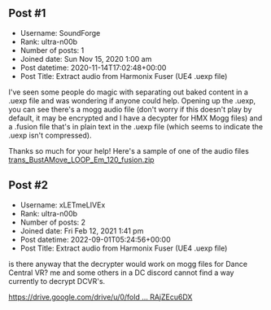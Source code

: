 ## Post #1
- Username: SoundForge
- Rank: ultra-n00b
- Number of posts: 1
- Joined date: Sun Nov 15, 2020 1:00 am
- Post datetime: 2020-11-14T17:02:48+00:00
- Post Title: Extract audio from Harmonix Fuser (UE4 .uexp file)

I've seen some people do magic with separating out baked content in a .uexp file and was wondering if anyone could help. Opening up the .uexp, you can see there's a mogg audio file (don't worry if this doesn't play by default, it may be encrypted and I have a decypter for HMX Mogg files) and a .fusion file that's in plain text in the .uexp file (which seems to indicate the .uexp isn't compressed).

Thanks so much for your help! Here's a sample of one of the audio files
[trans_BustAMove_LOOP_Em_120_fusion.zip](https://xentaxbackup.github.io/file/19026_trans_BustAMove_LOOP_Em_120_fusion.zip)
## Post #2
- Username: xLETmeLIVEx
- Rank: ultra-n00b
- Number of posts: 2
- Joined date: Fri Feb 12, 2021 1:41 pm
- Post datetime: 2022-09-01T05:24:56+00:00
- Post Title: Extract audio from Harmonix Fuser (UE4 .uexp file)

is there anyway that the decrypter would work on mogg files for Dance Central VR? me and some others in a DC discord cannot find a way currently to decrypt DCVR's.

[https://drive.google.com/drive/u/0/fold ... RAjZEcu6DX](https://drive.google.com/drive/u/0/folders/1WfhQ26yV8zn96XQdIyFyC6RAjZEcu6DX)
